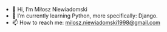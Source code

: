 - 👋 Hi, I’m Miłosz Niewiadomski
- 🌱 I’m currently learning Python, more specifically: Django.
- 📫 How to reach me: milosz.niewiadomski1998@gmail.com
